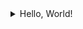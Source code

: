 <details><summary>Hello, World!</summary> 
<code><pre>  
1850, Rudolph ClausiusGerman mathematical physicist who formulated the second law of thermodynamics,
which also known as The Law Of Entropy Generation.
1921,the Communist Party of China was founded.
2009,The first Bitcoin protocol and proof of concept was published in a Whitepaper by a shadowy individual
or group under the pseudonym Satoshi Nakamoto. 
2021,this year,I'm tired of working overtime,I buy the book:  Artificail Intelligence,A modern Approach.
I read some good Chinese sentences：
    1.范缜曰：人生如树花同发，随风而散；或拂帘幌坠茵席之上，或关篱墙落粪溷之中。
    2.高欢闻之，勉坐见诸贵，使斛律金作《敕勒歌》，欢自和之，哀感流涕。【敕勒川，阴山下。天似穹庐，笼盖四野。天苍苍，野茫茫，风吹草低见牛羊】。
    3.庾信《枯树赋》：殷仲文风流儒雅，海内知名。世异时移，出为东阳太守。常忽忽不乐，顾庭槐而叹曰：“此树婆娑，生意尽矣！
  this year,the novel Coronavirus pandemic continues to grip the world, and the pressure on ordinary people continues
to increase.Musk has become the richest man in the world and is preparing to land on Mars.
                                                                                                  From December,31st,2021
</pre></code>
</details>
